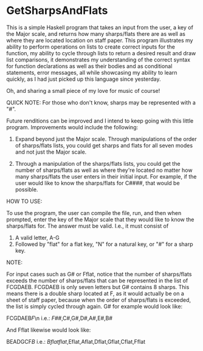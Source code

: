 # GetSharpsAndFlats
This is a simple Haskell program that takes an input from the user, a key of the 
Major scale, and returns how many sharps/flats there are as well as where they 
are located location on staff paper. This program illustrates my ability to 
perform operations on lists to create correct inputs for the function, my 
ability to cycle through lists to return a desired result and draw list 
comparisons, it demonstrates my understanding of the correct syntax for function 
declarations as well as their bodies and as conditional statements, error 
messages, all while showcasing my ability to learn quickly, as I had just picked 
up this language since yesterday.

Oh, and sharing a small piece of my love for music of course!

QUICK NOTE: For those who don't know, sharps may be represented with a "#".

Future renditions can be improved and I intend to keep going with this little 
program. Improvements would include the following:

1) Expand beyond just the Major scale. Through manipulations of the order of 
sharps/flats lists, you could get sharps and flats for all seven modes and not 
just the Major scale. 

2) Through a manipulation of the sharps/flats lists, you could get the number of 
sharps/flats as well as where they're located no matter how many sharps/flats 
the user enters in their initial input. For example, if the user would like to 
know the sharps/flats for C####, that would be possible.

HOW TO USE:

To use the program, the user can compile the file, run, and then when prompted, 
enter the key of the Major scale that they would like to know the sharps/flats 
for. The answer must be valid. I.e., it must consist of 

1) A valid letter, A-G 
2) Followed by "flat" for a flat key, "N" for a natural key, or "#" for a sharp 
key.

NOTE: 

For input cases such as G# or Fflat, notice that the number of sharps/flats 
exceeds the number of sharps/flats that can be represented in the list of 
FCGDAEB. FCGDAEB is only seven letters but G# contains 8 sharps. This means 
there is a double sharp located at F, as it would actually be on a sheet of 
staff paper, because when the order of sharps/flats is exceeded, the list is 
simply cycled through again.
G# for example would look like:

  FCGDAEB*F*\\n
  i.e.:
  *F##*,C#,G#,D#,A#,E#,B#
  
And Fflat likewise would look like:

  BEADGCF*B*
  i.e.:
  *Bflatflat*,Eflat,Aflat,Dflat,Gflat,Cflat,Fflat
